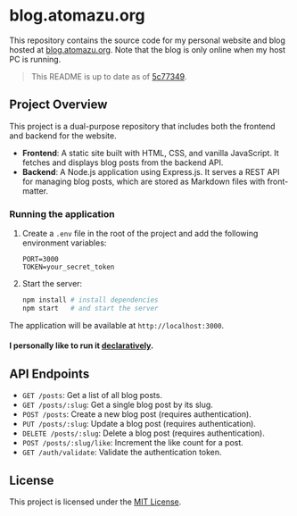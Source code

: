 # blog.atomazu.org

This repository contains the source code for my personal website and blog hosted at [blog.atomazu.org](https://blog.atomazu.org). Note that the blog is only online when my host PC is running.

> This README is up to date as of [5c77349](https://github.com/atomazu/atomazu.org/commit/5c773492d07a99ae2e5c6ca51aa6c978efe3a768).

## Project Overview

This project is a dual-purpose repository that includes both the frontend and backend for the website.

-   **Frontend**: A static site built with HTML, CSS, and vanilla JavaScript. It fetches and displays blog posts from the backend API.
-   **Backend**: A Node.js application using Express.js. It serves a REST API for managing blog posts, which are stored as Markdown files with front-matter.

### Running the application

1.  Create a `.env` file in the root of the project and add the following environment variables:

    ```
    PORT=3000
    TOKEN=your_secret_token
    ```

2.  Start the server:

    ```bash
    npm install # install dependencies
    npm start   # and start the server
    ```

The application will be available at `http://localhost:3000`.

#### I personally like to run it [declaratively](https://github.com/atomazu/my-nixos/blob/07fe8368238d6650f09dfee28ea5b3bed94efca1/hosts/desktop/blog.nix).

## API Endpoints

-   `GET /posts`: Get a list of all blog posts.
-   `GET /posts/:slug`: Get a single blog post by its slug.
-   `POST /posts`: Create a new blog post (requires authentication).
-   `PUT /posts/:slug`: Update a blog post (requires authentication).
-   `DELETE /posts/:slug`: Delete a blog post (requires authentication).
-   `POST /posts/:slug/like`: Increment the like count for a post.
-   `GET /auth/validate`: Validate the authentication token.

## License

This project is licensed under the [MIT License](https://opensource.org/licenses/MIT).
